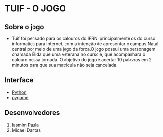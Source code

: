 # TUIF - O JOGO

## Sobre o jogo
- Tuif foi pensado para os calouros do IFRN, principalmente os do curso informatica para internet, com a intenção de apresentar o campus Natal central por meio de uma jogo da forca.O jogo possui uma personagem chamada Élida que uma veterana no curso e, que acompanhara o calouro nessa jornada. O objetivo do jogo é acertar 10 palavras em 2 minutos para que sua matricula não seja cancelada.

## Interface
- [Python](https://www.python.org/)
- [pygame](https://www.pygame.org/)

## Desenvolvedores
1. Iasmim Paula
2. Micael Dantas
